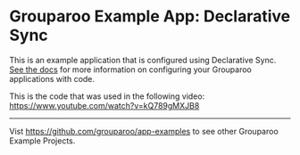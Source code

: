 # Grouparoo Example App: Declarative Sync

This is an example application that is configured using Declarative Sync. [See the docs](https://www.grouparoo.com/docs/config/code-config) for more information on configuring your Grouparoo applications with code.

This is the code that was used in the following video: https://www.youtube.com/watch?v=kQ789gMXJB8


---

Vist https://github.com/grouparoo/app-examples to see other Grouparoo Example Projects.
